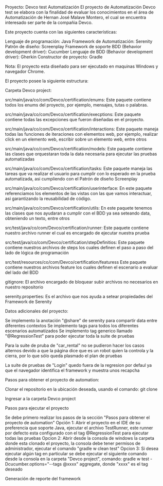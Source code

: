 Proyecto: Devco test Automatización
El proyecto de Automatización Devco test se elabora con la finalidad de evaluar los conocimientos en el área de Automatización de Hernan José Malave Montero, el cual se encuentra interesado ser parte de la compañia Devco.

Este proyecto cuenta con las siguientes características:

Lenguaje de programación: Java
Framework de Automatización: Serenity
Patrón de diseño: Screenplay
Framework de soporte BDD (Behavior development driver): Cucumber
Lenguaje de BDD (Behavior development driver): Gherkin
Constructor de proyecto: Gradle

Nota: El proyecto esta diseñado para ser ejecutado en maquinas Windows y navegador Chrome.

El proyecto posee la siguiente estructura:

Carpeta Devco project:

src/main/java/co/com/Devco/certification/enums: Este paquete contiene todos los enums del proyecto, por ejemplo, mensajes, tutas o palabras.


src/main/java/co/com/Devco/certification/execptions: Este paquete contiene todas las excepciones que fueron diseñadas en el proyecto.


src/main/java/co/com/Devco/certification/interactions: Este paquete maneja todas las funciones de iteraciones con elementos web, por ejemplo, realizar click en un elemento web, escribir sobre un elemento web, entre otros


src/main/java/co/com/Devco/certification/models: Este paquete contiene las clases que orquestaran toda la data necesaria para ejecutar las pruebas automatizadas


src/main/java/co/com/Devco/certification/tasks: Este paquete maneja las tareas que va realizar el usuario para cumplir con lo esperado en la prueba automatizada, asi cumpliendo con el Patrón de diseño Screenplay


src/main/java/co/com/Devco/certification/userinterface: En este paquete referenciamos los elementos de las vistas con las que vamos interactuar, asi garantizando la reusabilidad de código.


src/main/java/co/com/Devco/certification/utils: En este paquete tenemos las clases que nos ayudaran a cumplir con el BDD ya sea seteando data, obteniendo un texto, entre otros 


src/test/java/co/com/Devco/certification/runner: Este paquete contiene nuestro archivo runner el cual es encargado de ejecutar nuestra prueba


src/test/java/co/com/Devco/certification/stepDefinitios: Este paquete contiene nuestros archivos de steps los cuales definen el paso a paso del lado de lógica de programación


src/test/resources/co/com/Devco/certification/featuress Este paquete contiene nuestros archivos feature los cuales definen el escenario a evaluar del lado del BDD


 gitignore: El archivo encargado de bloquear subir archivos no necesarios en nuestro repositorio


 serenity.properties: Es el archivo que nos ayuda a setear propiedades del Framework de Serenity



Datos adicionales del proyecto:

Se implemento la anotación "@share" de serenity para compartir data entre diferentes contextos
Se implemento tags para todos los diferentes escenarios automatizados
Se implemento tag generico llamado "@RegressionTest" para poder ejecutar toda la suite de pruebas

Para la suite de pruba de "car_rental" no se pudieron hacer los casos alternos devido a que la página dice que es un robot quien la controla y la cierra, por lo que sólo queda plasmado el plan de pruebas

La suite de pruebas de "Login" quedo fuera de la regresion por defaul ya que el navegador identifica el framework y muestra unos recapcha 

Pasos para obtener el proyecto de automation:

Clonar el repositorio en la ubicación deseada, usando el comando: git clone 

Ingresar a la carpeta Devco project


Pasos para ejecutar el proyecto

Se debe primero realizar los pasos de la sección "Pasos para obtener el proyecto de automation"
Opción 1: Abrir el proyecto en el IDE de su preferencia que soporte Java, ejecutar el archivo TestRunner, este runner por defecto esta configurado con el tag @RegressionTest para ejecutar todas las pruebas
Opcion 2: Abrir desde la consola de windows la carpeta donde esta clonado el proyecto, la consola debe tener permisos de administrador, ejecutar el comando "gradle w clean test" 
Opcion 3: Si desea ejecutar algún tag en particular se debe ejecutar el siguiente comando desde la consola en la carpeta "Devco project", comando: gradle w test -Dcucumber.options="--tags @xxxx" aggregate, donde "xxxx" es el tag deseado


Generación de reporte del framework

